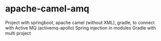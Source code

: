 # apache-camel-amq
Project with springboot, apache camel (without XML), gradle, to connect with Active MQ (activemq-apollo)
Spring injection in modules
Gradle with multi project

